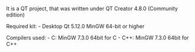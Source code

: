 It is a QT project, that was written under QT Creator 4.8.0 (Community edition)

Required kit: 		- Desktop Qt 5.12.0 MinGW 64-bit or higher

Compilers used:		- C: 	MinGW 7.3.0 64bit for C
			- C++:	MinGW 7.3.0 64bit for C++